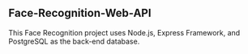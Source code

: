## Face-Recognition-Web-API
This Face Recognition project uses Node.js, Express Framework, and PostgreSQL as the back-end database.
